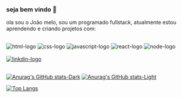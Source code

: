### seja bem vindo 👋

ola sou o João melo, sou um programado fullstack, atualmente estou aprendendo e criando projetos com:
<br>
<br>

<img src = "https://img.shields.io/badge/HTML5-E34F26?style=for-the-badge&logo=html5&logoColor=white"  alt="html-logo"/>

<img src = "https://img.shields.io/badge/CSS3-1572B6?style=for-the-badge&logo=css3&logoColor=white" alt="css-logo"/>

<img src = "https://img.shields.io/badge/JavaScript-323330?style=for-the-badge&logo=javascript&logoColor=F7DF1E" alt="javascript-logo"/>

<img src = "https://img.shields.io/badge/React-20232A?style=for-the-badge&logo=react&logoColor=61DAFB" alt="react-logo"/>

<img src ="https://img.shields.io/badge/Node.js-43853D?style=for-the-badge&logo=node.js&logoColor=white" alt="node-logo"/>

<br>
<br>
<a href="https://www.linkedin.com/in/jo%C3%A3o-paulo-moreira-melo-4a3785152/"><img src ="https://img.shields.io/badge/LinkedIn-0077B5?style=for-the-badge&logo=linkedin&logoColor=white" alt="linkdin-logo"/></a>

<br>
<br>

[![Anurag's GitHub stats-Dark](https://github-readme-stats.vercel.app/api?username=joaomelo90&show_icons=true&theme=dark#gh-dark-mode-only)](https://github.com/anuraghazra/github-readme-stats#gh-dark-mode-only)
[![Anurag's GitHub stats-Light](https://github-readme-stats.vercel.app/api?username=joaomelo90&show_icons=true&theme=default#gh-light-mode-only)](https://github.com/anuraghazra/github-readme-stats#gh-light-mode-only)


[![Top Langs](https://github-readme-stats.vercel.app/api/top-langs/?username=joaomelo90)](https://github.com/anuraghazra/github-readme-stats)
